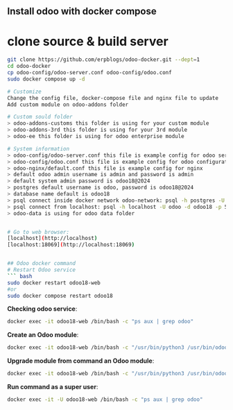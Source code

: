 ## Install odoo with docker compose

# clone source & build server

```bash
git clone https://github.com/erpblogs/odoo-docker.git --dept=1
cd odoo-docker
cp odoo-config/odoo-server.conf odoo-config/odoo.conf
sudo docker compose up -d

# Customize
Change the config file, docker-compose file and nginx file to update 
Add custom module on odoo-addons folder

# Custom sould folder
> odoo-addons-customs this folder is using for your custom module
> odoo-addons-3rd this folder is using for your 3rd module
> odoo-ee this folder is using for odoo enterprise module

# System information
> odoo-config/odoo-server.conf this file is example config for odoo server configuration
> odoo-config/odoo.conf this file is example config for odoo configuration
> odoo-nginx/default.conf this file is example config for nginx
> default odoo admin username is admin and password is admin
> default system admin password is odoo18@2024
> postgres default username is odoo, password is odoo18@2024
> database name default is odoo18
> psql connect inside docker network odoo-network: psql -h postgres -U odoo -d odoo18 -p 5432
> psql connect from localhost: psql -h localhost -U odoo -d odoo18 -p 5433
> odoo-data is using for odoo data folder


# Go to web browser: 
[localhost](http://localhost)
[localhost:18069](http://localhost:18069)


## Odoo docker command 
# Restart Odoo service 
``` bash
sudo docker restart odoo18-web
#or 
sudo docker compose restart odoo18
```

**Checking odoo service**:

``` bash
docker exec -it odoo18-web /bin/bash -c "ps aux | grep odoo"
```

**Create an Odoo module**:
``` bash
docker exec -it odoo18-web /bin/bash -c "/usr/bin/python3 /usr/bin/odoo scaffold  module_name /mnt/extra-addons"
```

**Upgrade module from command an Odoo module**:
``` bash
docker exec -it odoo18-web /bin/bash -c "/usr/bin/python3 /usr/bin/odoo --db_host postgres --db_port 5432 --db_user odoo --db_password odoo18@2024 --http-port=9999 -d database_name -u module_name1,module_name2 --stop-after-init"
```

**Run command as a super user**:

``` bash
docker exec -it -U odoo18-web /bin/bash -c "ps aux | grep odoo"
```

